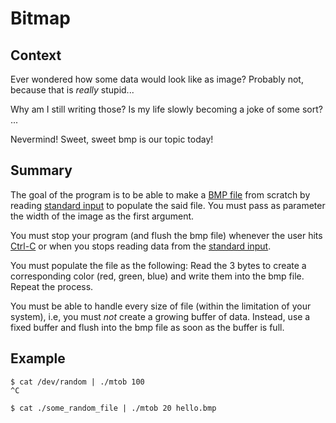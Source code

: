 # Bitmap

## Context

Ever wondered how some data would look like as image?
Probably not, because that is _really_ stupid...

Why am I still writing those?
Is my life slowly becoming a joke of some sort?
...

Nevermind! Sweet, sweet bmp is our topic today!

## Summary

The goal of the program is to be able to make a [BMP file](https://en.wikipedia.org/wiki/BMP_file_format) from scratch by reading [standard input](https://en.wikipedia.org/wiki/Standard_streams#Standard_input_(stdin)) to populate the said file.
You must pass as parameter the width of the image as the first argument.

You must stop your program (and flush the bmp file) whenever the user hits [Ctrl-C](https://en.wikipedia.org/wiki/Signal_(IPC)#Handling_signals) or when you stops reading data from the [standard input](https://en.wikipedia.org/wiki/Standard_streams#Standard_input_(stdin)).

You must populate the file as the following: Read the 3 bytes to create a corresponding color (red, green, blue) and write them into the bmp file. Repeat the process.

You must be able to handle every size of file (within the limitation of your system), i.e, you must _not_ create a growing buffer of data.
Instead, use a fixed buffer and flush into the bmp file as soon as the buffer is full.

## Example

```
$ cat /dev/random | ./mtob 100
^C

$ cat ./some_random_file | ./mtob 20 hello.bmp
```
